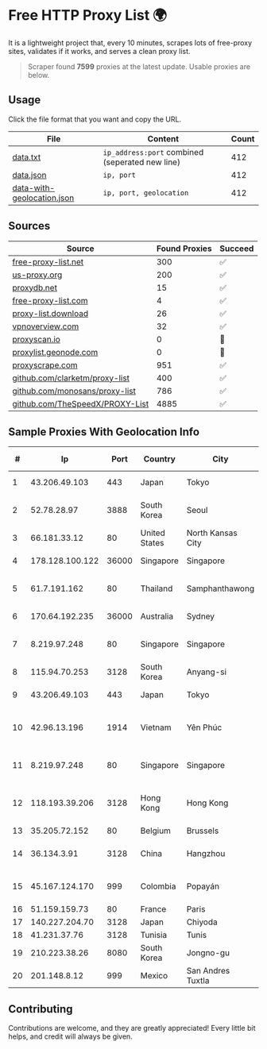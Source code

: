 
# Free HTTP Proxy List 🌍

It is a lightweight project that, every 10 minutes, scrapes lots of free-proxy sites, validates if it works, and serves a clean proxy list.


> Scraper found **7599** proxies at the latest update. Usable proxies are below.

## Usage

Click the file format that you want and copy the URL.


|File|Content|Count|
|----|-------|-----|
|[data.txt](https://raw.githubusercontent.com/themiralay/Proxy-List-World/master/data.txt)|`ip_address:port` combined (seperated new line)|412|
|[data.json](https://raw.githubusercontent.com/themiralay/Proxy-List-World/master/data.json)|`ip, port`|412|
|[data-with-geolocation.json](https://raw.githubusercontent.com/themiralay/Proxy-List-World/master/data-with-geolocation.json)|`ip, port, geolocation`|412|

## Sources

|Source|Found Proxies|Succeed|
|------|-------------|-------|
|[free-proxy-list.net](https://free-proxy-list.net)|300|✅|
|[us-proxy.org](https://www.us-proxy.org)|200|✅|
|[proxydb.net](http://proxydb.net)|15|✅|
|[free-proxy-list.com](https://free-proxy-list.com/?page=&port=&type%5B%5D=http&type%5B%5D=https&up_time=0&search=Search)|4|✅|
|[proxy-list.download](https://www.proxy-list.download/HTTP)|26|✅|
|[vpnoverview.com](https://vpnoverview.com/privacy/anonymous-browsing/free-proxy-servers)|32|✅|
|[proxyscan.io](https://www.proxyscan.io)|0|🚫|
|[proxylist.geonode.com](https://proxylist.geonode.com/api/proxy-list?limit=300&page=1&sort_by=lastChecked&sort_type=desc&protocols=http,https)|0|🚫|
|[proxyscrape.com](https://api.proxyscrape.com/v2/?request=displayproxies&protocol=http&timeout=10000&country=all&ssl=all&anonymity=all)|951|✅|
|[github.com/clarketm/proxy-list](https://raw.githubusercontent.com/clarketm/proxy-list/master/proxy-list-raw.txt)|400|✅|
|[github.com/monosans/proxy-list](https://raw.githubusercontent.com/monosans/proxy-list/main/proxies/http.txt)|786|✅|
|[github.com/TheSpeedX/PROXY-List](https://raw.githubusercontent.com/TheSpeedX/PROXY-List/master/http.txt)|4885|✅|


## Sample Proxies With Geolocation Info

|#|Ip|Port|Country|City|Internet Service Provider|
|-|--|----|-------|----|-------------------------|
|1|43.206.49.103|443|Japan|Tokyo|Amazon.com, Inc.|
|2|52.78.28.97|3888|South Korea|Seoul|Amazon Technologies Inc.|
|3|66.181.33.12|80|United States|North Kansas City|UnReal Servers, LLC|
|4|178.128.100.122|36000|Singapore|Singapore|DigitalOcean, LLC|
|5|61.7.191.162|80|Thailand|Samphanthawong|CAT Telecom Public Company Limited|
|6|170.64.192.235|36000|Australia|Sydney|DigitalOcean, LLC|
|7|8.219.97.248|80|Singapore|Singapore|Alibaba (US) Technology Co., Ltd.|
|8|115.94.70.253|3128|South Korea|Anyang-si|LG DACOM Corporation|
|9|43.206.49.103|443|Japan|Tokyo|Amazon.com, Inc.|
|10|42.96.13.196|1914|Vietnam|Yên Phúc|Bach Kim Network solutions Join stock company|
|11|8.219.97.248|80|Singapore|Singapore|Alibaba (US) Technology Co., Ltd.|
|12|118.193.39.206|3128|Hong Kong|Hong Kong|UCLOUD INFORMATION TECHNOLOGY (HK) LIMITED|
|13|35.205.72.152|80|Belgium|Brussels|Google LLC|
|14|36.134.3.91|3128|China|Hangzhou|China Mobile Communications Corporation|
|15|45.167.124.170|999|Colombia|Popayán|Sepcom Comunicaciones SAS|
|16|51.159.159.73|80|France|Paris|SCALEWAY|
|17|140.227.204.70|3128|Japan|Chiyoda|InfoSphere|
|18|41.231.37.76|3128|Tunisia|Tunis|ATI - ISP|
|19|210.223.38.26|8080|South Korea|Jongno-gu|Korea Telecom|
|20|201.148.8.12|999|Mexico|San Andres Tuxtla|Operbes|



## Contributing

Contributions are welcome, and they are greatly appreciated! Every
little bit helps, and credit will always be given.

